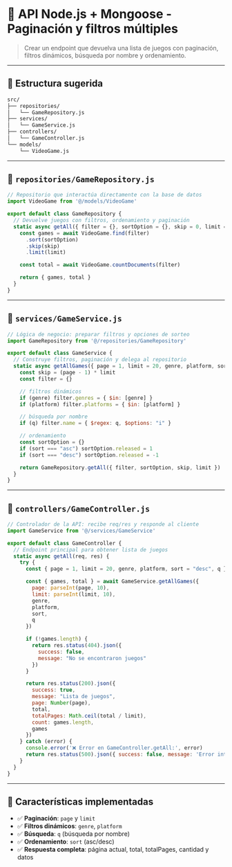 # 🧩 API Node.js + Mongoose - Paginación y filtros múltiples

> Crear un endpoint que devuelva una lista de juegos con paginación, filtros dinámicos, búsqueda por nombre y ordenamiento.

---

## 📁 Estructura sugerida

```md
src/
├── repositories/
│   └── GameRepository.js
├── services/
│   └── GameService.js
├── controllers/
│   └── GameController.js
└── models/
    └── VideoGame.js
```

---

## 📄 `repositories/GameRepository.js`

```js
// Repositorio que interactúa directamente con la base de datos
import VideoGame from '@/models/VideoGame'

export default class GameRepository {
  // Devuelve juegos con filtros, ordenamiento y paginación
  static async getAll({ filter = {}, sortOption = {}, skip = 0, limit = 20 }) {
    const games = await VideoGame.find(filter)
      .sort(sortOption)
      .skip(skip)
      .limit(limit)

    const total = await VideoGame.countDocuments(filter)

    return { games, total }
  }
}
```

---

## 📄 `services/GameService.js`

```js
// Lógica de negocio: preparar filtros y opciones de sorteo
import GameRepository from '@/repositories/GameRepository'

export default class GameService {
  // Construye filtros, paginación y delega al repositorio
  static async getAllGames({ page = 1, limit = 20, genre, platform, sort = "desc", q }) {
    const skip = (page - 1) * limit
    const filter = {}

    // filtros dinámicos
    if (genre) filter.genres = { $in: [genre] }
    if (platform) filter.platforms = { $in: [platform] }

    // búsqueda por nombre
    if (q) filter.name = { $regex: q, $options: "i" }

    // ordenamiento
    const sortOption = {}
    if (sort === "asc") sortOption.released = 1
    if (sort === "desc") sortOption.released = -1

    return GameRepository.getAll({ filter, sortOption, skip, limit })
  }
}
```

---

## 📄 `controllers/GameController.js`

```js
// Controlador de la API: recibe req/res y responde al cliente
import GameService from '@/services/GameService'

export default class GameController {
  // Endpoint principal para obtener lista de juegos
  static async getAll(req, res) {
    try {
      const { page = 1, limit = 20, genre, platform, sort = "desc", q } = req.query

      const { games, total } = await GameService.getAllGames({
        page: parseInt(page, 10),
        limit: parseInt(limit, 10),
        genre,
        platform,
        sort,
        q
      })

      if (!games.length) {
        return res.status(404).json({
          success: false,
          message: "No se encontraron juegos"
        })
      }

      return res.status(200).json({
        success: true,
        message: "Lista de juegos",
        page: Number(page),
        total,
        totalPages: Math.ceil(total / limit),
        count: games.length,
        games
      })
    } catch (error) {
      console.error('❌ Error en GameController.getAll:', error)
      return res.status(500).json({ success: false, message: 'Error interno del servidor' })
    }
  }
}
```

---

## 🎯 Características implementadas

- ✅ **Paginación**: `page` y `limit`
- ✅ **Filtros dinámicos**: `genre`, `platform`
- ✅ **Búsqueda**: `q` (búsqueda por nombre)
- ✅ **Ordenamiento**: `sort` (asc/desc)
- ✅ **Respuesta completa**: página actual, total, totalPages, cantidad y datos
